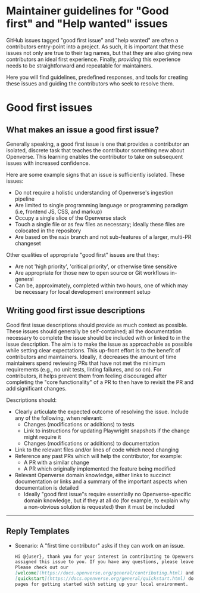 # Maintainer guidelines for "Good first" and "Help wanted" issues

GitHub issues tagged "good first issue" and "help wanted" are often a
contributors entry-point into a project. As such, it is important that these
issues not only are true to their tag names, but that they are also giving new
contributors an ideal first experience. Finally, _providing_ this experience
needs to be straightforward and repeatable for maintainers.

Here you will find guidelines, predefined responses, and tools for creating
these issues and guiding the contributors who seek to resolve them.

# Good first issues

## What makes an issue a good first issue?

Generally speaking, a good first issue is one that provides a contributor an
isolated, discrete task that teaches the contributor something new about
Openverse. This learning enables the contributor to take on subsequent issues
with increased confidence.

Here are some example signs that an issue is sufficiently isolated. These
issues:

- Do not require a holistic understanding of Openverse's ingestion pipeline
- Are limited to single programming language or programming paradigm (i.e,
  frontend JS, CSS, and markup)
- Occupy a single slice of the Openverse stack
- Touch a single file or as few files as necessary; ideally these files are
  colocated in the repository
- Are based on the `main` branch and not sub-features of a larger, multi-PR
  changeset

Other qualities of appropriate "good first" issues are that they:

- Are not 'high priority', 'critical priority', or otherwise time sensitive
- Are appropriate for those new to open source or Git workflows in-general
- Can be, approximately, completed within two hours, one of which may be
  necessary for local development environment setup

## Writing good first issue descriptions

Good first issue descriptions should provide as much context as possible. These
issues should generally be self-contained; all the documentation necessary to
complete the issue should be included with or linked to in the issue
description. The aim is to make the issue as approachable as possible while
setting clear expectations. This up-front effort is to the benefit of
contributors and maintainers. Ideally, it decreases the amount of time
maintainers spend reviewing PRs that have not met the minimum requirements
(e.g., no unit tests, linting failures, and so on). For contributors, it helps
prevent them from feeling discouraged after completing the "core functionality"
of a PR to then have to revisit the PR and add significant changes.

Descriptions should:

- Clearly articulate the expected outcome of resolving the issue. Include any of
  the following, when relevant:
  - Changes (modifications or additions) to tests
  - Link to instructions for updating Playwright snapshots if the change might
    require it
  - Changes (modifications or additions) to documentation
- Link to the relevant files and/or lines of code which need changing
- Reference any past PRs which will help the contributor, for example:
  - A PR with a similar change
  - A PR which originally implemented the feature being modified
- Relevant Openverse domain knowledge, either links to succinct documentation or
  links and a summary of the important aspects when documentation is detailed
  - Ideally "good first issue"s require essentially no Openverse-specific domain
    knowledge, but if they at all do (for example, to explain why a non-obvious
    solution is requested) then it must be included

---

## Reply Templates

- Scenario: A "first time contributor" asks if they can work on an issue.

  ```md
  Hi @{user}, thank you for your interest in contributing to Openverse! I've
  assigned this issue to you. If you have any questions, please leave them here.
  Please check out our
  [welcome](https://docs.openverse.org/general/contributing.html) and
  [quickstart](https://docs.openverse.org/general/quickstart.html) documentation
  pages for getting started with setting up your local environment.
  ```
